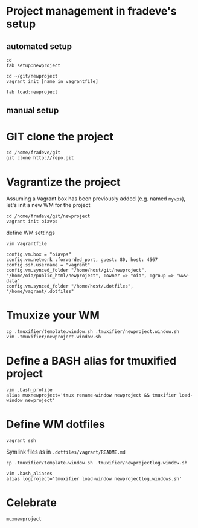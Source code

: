 Project management in fradeve's setup
=====================================

automated setup
---------------

    cd
    fab setup:newproject

    cd ~/git/newproject
    vagrant init [name in vagrantfile]

    fab load:newproject

manual setup
------------

# GIT clone the project

    cd /home/fradeve/git
    git clone http://repo.git

# Vagrantize the project

Assuming a Vagrant box has been previously added (e.g. named
`myvps`), let's init a new WM for the project

    cd /home/fradeve/git/newproject
    vagrant init oiavps

define WM settings

    vim Vagrantfile

    config.vm.box = "oiavps"
    config.vm.network :forwarded_port, guest: 80, host: 4567
    config.ssh.username = "vagrant"
    config.vm.synced_folder "/home/host/git/newproject", "/home/oia/public_html/newproject", :owner => "oia", :group => "www-data"
    config.vm.synced_folder "/home/host/.dotfiles", "/home/vagrant/.dotfiles"

# Tmuxize your WM

    cp .tmuxifier/template.window.sh .tmuxifier/newproject.window.sh
    vim .tmuxifier/newproject.window.sh    

# Define a BASH alias for tmuxified project

    vim .bash_profile
    alias muxnewproject='tmux rename-window newproject && tmuxifier load-window newproject'

# Define WM dotfiles

    vagrant ssh

Symlink files as in `.dotfiles/vagrant/README.md`

    cp .tmuxifier/template.window.sh .tmuxifier/newprojectlog.window.sh

    vim .bash_aliases
    alias logproject='tmuxifier load-window newprojectlog.windows.sh'

# Celebrate

    muxnewproject

